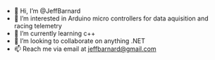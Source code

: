 - 👋 Hi, I’m @JeffBarnard
- 👀 I’m interested in Arduino micro controllers for data aquisition and racing telemetry
- 🌱 I’m currently learning c++
- 💞️ I’m looking to collaborate on anything .NET
- 📫 Reach me via email at jeffbarnard@gmail.com

<!---
JeffBarnard/JeffBarnard is a ✨ special ✨ repository because its `README.md` (this file) appears on your GitHub profile.
You can click the Preview link to take a look at your changes.
--->
